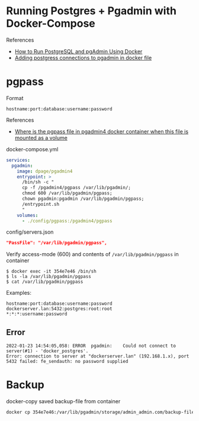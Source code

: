 # Running Postgres + Pgadmin with Docker-Compose
References
- [How to Run PostgreSQL and pgAdmin Using Docker](https://towardsdatascience.com/how-to-run-postgresql-and-pgadmin-using-docker-3a6a8ae918b5)
- [Adding postgress connections to pgadmin in docker file](https://stackoverflow.com/questions/64620446/adding-postgress-connections-to-pgadmin-in-docker-file)

# pgpass
Format
```
hostname:port:database:username:password
```

References
- [Where is the pgpass file in pgadmin4 docker container when this file is mounted as a volume](https://stackoverflow.com/questions/66578506/where-is-the-pgpass-file-in-pgadmin4-docker-container-when-this-file-is-mounted/)

docker-compose.yml
```yaml
services:
  pgadmin:
    image: dpage/pgadmin4
    entrypoint: >
      /bin/sh -c "
      cp -f /pgadmin4/pgpass /var/lib/pgadmin/;
      chmod 600 /var/lib/pgadmin/pgpass;
      chown pgadmin:pgadmin /var/lib/pgadmin/pgpass;
      /entrypoint.sh
      "
    volumes:
      - ./config/pgpass:/pgadmin4/pgpass
```

config/servers.json
```json
"PassFile": "/var/lib/pgadmin/pgpass",
```

Verify access-mode (600) and contents of `/var/lib/pgadmin/pgpass` in container
```
$ docker exec -it 354e7e46 /bin/sh
$ ls -la /var/lib/pgadmin/pgpass
$ cat /var/lib/pgadmin/pgpass
```

Examples:
```
hostname:port:database:username:password
dockerserver.lan:5432:postgres:root:root
*:*:*:username:password
```

## Error
```
2022-01-23 14:54:05,058: ERROR	pgadmin:	Could not connect to server(#1) - 'docker_postgres'.
Error: connection to server at "dockerserver.lan" (192.168.1.x), port 5432 failed: fe_sendauth: no password supplied
```

# Backup
docker-copy saved backup-file from container
```bash
docker cp 354e7e46:/var/lib/pgadmin/storage/admin_admin.com/backup-file.sql ./backup-file.sql
```
